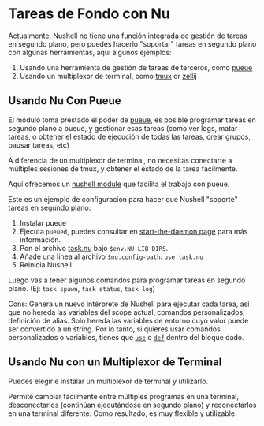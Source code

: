 # Tareas de Fondo con Nu

Actualmente, Nushell no tiene una función integrada de gestión de tareas en segundo plano, pero puedes hacerlo "soportar" tareas en segundo plano con algunas herramientas, aquí algunos ejemplos:

1. Usando una herramienta de gestión de tareas de terceros, como [pueue](https://github.com/Nukesor/pueue)
2. Usando un multiplexor de terminal, como [tmux](https://github.com/tmux/tmux/wiki) or [zellij](https://zellij.dev/)

## Usando Nu Con Pueue

El módulo toma prestado el poder de [pueue](https://github.com/Nukesor/pueue), es posible programar tareas en segundo plano a pueue, y gestionar esas tareas (como ver logs, matar tareas, o obtener el estado de ejecución de todas las tareas, crear grupos, pausar tareas, etc)

A diferencia de un multiplexor de terminal, no necesitas conectarte a múltiples sesiones de tmux, y obtener el estado de la tarea fácilmente.

Aquí ofrecemos un [nushell module](https://github.com/nushell/nu_scripts/tree/main/modules/background_task) que facilita el trabajo con pueue.

Este es un ejemplo de configuración para hacer que Nushell "soporte" tareas en segundo plano:

1. Instalar pueue
2. Ejecuta `pueued`, puedes consultar en [start-the-daemon page](https://github.com/Nukesor/pueue/wiki/Get-started#start-the-daemon) para más información.
3. Pon el archivo [task.nu](https://github.com/nushell/nu_scripts/blob/main/modules/background_task/task.nu) bajo `$env.NU_LIB_DIRS`.
4. Añade una linea al archivo `$nu.config-path`: `use task.nu`
5. Reinicia Nushell.

Luego vas a tener algunos comandos para programar tareas en segundo plano. (Ej: `task spawn`, `task status`, `task log`)

Cons: Genera un nuevo intérprete de Nushell para ejecutar cada tarea, así que no hereda las variables del scope actual, comandos personalizados, definición de alias.
Solo hereda las variables de entorno cuyo valor puede ser convertido a un string.
Por lo tanto, si quieres usar comandos personalizados o variables, tienes que [`use`](/commands/docs/use.md) o [`def`](/commands/docs/def.md) dentro del bloque dado. 

## Usando Nu con un Multiplexor de Terminal

Puedes elegir e instalar un multiplexor de terminal y utilizarlo.

Permite cambiar fácilmente entre múltiples programas en una terminal, desconectarlos (continúan ejecutándose en segundo plano) y reconectarlos en una terminal diferente. Como resultado, es muy flexible y utilizable.